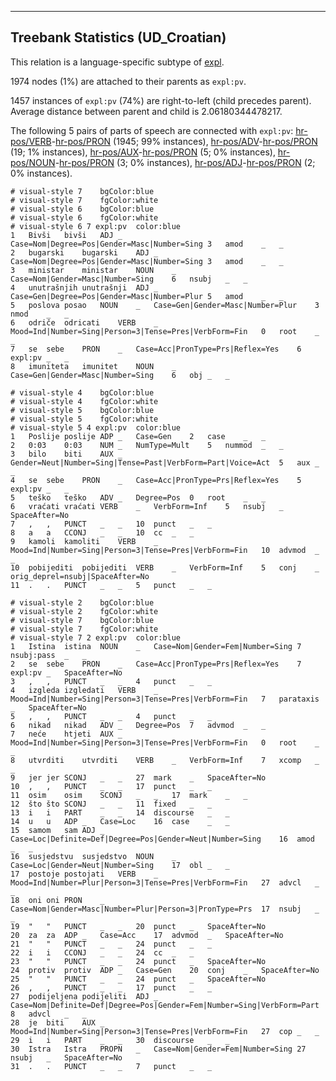 

--------------------------------------------------------------------------------

## Treebank Statistics (UD_Croatian)

This relation is a language-specific subtype of [expl]().

1974 nodes (1%) are attached to their parents as `expl:pv`.

1457 instances of `expl:pv` (74%) are right-to-left (child precedes parent).
Average distance between parent and child is 2.06180344478217.

The following 5 pairs of parts of speech are connected with `expl:pv`: [hr-pos/VERB]()-[hr-pos/PRON]() (1945; 99% instances), [hr-pos/ADV]()-[hr-pos/PRON]() (19; 1% instances), [hr-pos/AUX]()-[hr-pos/PRON]() (5; 0% instances), [hr-pos/NOUN]()-[hr-pos/PRON]() (3; 0% instances), [hr-pos/ADJ]()-[hr-pos/PRON]() (2; 0% instances).


~~~ conllu
# visual-style 7	bgColor:blue
# visual-style 7	fgColor:white
# visual-style 6	bgColor:blue
# visual-style 6	fgColor:white
# visual-style 6 7 expl:pv	color:blue
1	Bivši	bivši	ADJ	_	Case=Nom|Degree=Pos|Gender=Masc|Number=Sing	3	amod	_	_
2	bugarski	bugarski	ADJ	_	Case=Nom|Degree=Pos|Gender=Masc|Number=Sing	3	amod	_	_
3	ministar	ministar	NOUN	_	Case=Nom|Gender=Masc|Number=Sing	6	nsubj	_	_
4	unutrašnjih	unutrašnji	ADJ	_	Case=Gen|Degree=Pos|Gender=Masc|Number=Plur	5	amod	_	_
5	poslova	posao	NOUN	_	Case=Gen|Gender=Masc|Number=Plur	3	nmod	_	_
6	odriče	odricati	VERB	_	Mood=Ind|Number=Sing|Person=3|Tense=Pres|VerbForm=Fin	0	root	_	_
7	se	sebe	PRON	_	Case=Acc|PronType=Prs|Reflex=Yes	6	expl:pv	_	_
8	imuniteta	imunitet	NOUN	_	Case=Gen|Gender=Masc|Number=Sing	6	obj	_	_

~~~


~~~ conllu
# visual-style 4	bgColor:blue
# visual-style 4	fgColor:white
# visual-style 5	bgColor:blue
# visual-style 5	fgColor:white
# visual-style 5 4 expl:pv	color:blue
1	Poslije	poslije	ADP	_	Case=Gen	2	case	_	_
2	0:03	0:03	NUM	_	NumType=Mult	5	nummod	_	_
3	bilo	biti	AUX	_	Gender=Neut|Number=Sing|Tense=Past|VerbForm=Part|Voice=Act	5	aux	_	_
4	se	sebe	PRON	_	Case=Acc|PronType=Prs|Reflex=Yes	5	expl:pv	_	_
5	teško	teško	ADV	_	Degree=Pos	0	root	_	_
6	vraćati	vraćati	VERB	_	VerbForm=Inf	5	nsubj	_	SpaceAfter=No
7	,	,	PUNCT	_	_	10	punct	_	_
8	a	a	CCONJ	_	_	10	cc	_	_
9	kamoli	kamoliti	VERB	_	Mood=Ind|Number=Sing|Person=3|Tense=Pres|VerbForm=Fin	10	advmod	_	_
10	pobijediti	pobijediti	VERB	_	VerbForm=Inf	5	conj	_	orig_deprel=nsubj|SpaceAfter=No
11	.	.	PUNCT	_	_	5	punct	_	_

~~~


~~~ conllu
# visual-style 2	bgColor:blue
# visual-style 2	fgColor:white
# visual-style 7	bgColor:blue
# visual-style 7	fgColor:white
# visual-style 7 2 expl:pv	color:blue
1	Istina	istina	NOUN	_	Case=Nom|Gender=Fem|Number=Sing	7	nsubj:pass	_	_
2	se	sebe	PRON	_	Case=Acc|PronType=Prs|Reflex=Yes	7	expl:pv	_	SpaceAfter=No
3	,	,	PUNCT	_	_	4	punct	_	_
4	izgleda	izgledati	VERB	_	Mood=Ind|Number=Sing|Person=3|Tense=Pres|VerbForm=Fin	7	parataxis	_	SpaceAfter=No
5	,	,	PUNCT	_	_	4	punct	_	_
6	nikad	nikad	ADV	_	Degree=Pos	7	advmod	_	_
7	neće	htjeti	AUX	_	Mood=Ind|Number=Sing|Person=3|Tense=Pres|VerbForm=Fin	0	root	_	_
8	utvrditi	utvrditi	VERB	_	VerbForm=Inf	7	xcomp	_	_
9	jer	jer	SCONJ	_	_	27	mark	_	SpaceAfter=No
10	,	,	PUNCT	_	_	17	punct	_	_
11	osim	osim	SCONJ	_	_	17	mark	_	_
12	što	što	SCONJ	_	_	11	fixed	_	_
13	i	i	PART	_	_	14	discourse	_	_
14	u	u	ADP	_	Case=Loc	16	case	_	_
15	samom	sam	ADJ	_	Case=Loc|Definite=Def|Degree=Pos|Gender=Neut|Number=Sing	16	amod	_	_
16	susjedstvu	susjedstvo	NOUN	_	Case=Loc|Gender=Neut|Number=Sing	17	obl	_	_
17	postoje	postojati	VERB	_	Mood=Ind|Number=Plur|Person=3|Tense=Pres|VerbForm=Fin	27	advcl	_	_
18	oni	oni	PRON	_	Case=Nom|Gender=Masc|Number=Plur|Person=3|PronType=Prs	17	nsubj	_	_
19	"	"	PUNCT	_	_	20	punct	_	SpaceAfter=No
20	za	za	ADP	_	Case=Acc	17	advmod	_	SpaceAfter=No
21	"	"	PUNCT	_	_	24	punct	_	_
22	i	i	CCONJ	_	_	24	cc	_	_
23	"	"	PUNCT	_	_	24	punct	_	SpaceAfter=No
24	protiv	protiv	ADP	_	Case=Gen	20	conj	_	SpaceAfter=No
25	"	"	PUNCT	_	_	24	punct	_	SpaceAfter=No
26	,	,	PUNCT	_	_	17	punct	_	_
27	podijeljena	podijeliti	ADJ	_	Case=Nom|Definite=Def|Degree=Pos|Gender=Fem|Number=Sing|VerbForm=Part	8	advcl	_	_
28	je	biti	AUX	_	Mood=Ind|Number=Sing|Person=3|Tense=Pres|VerbForm=Fin	27	cop	_	_
29	i	i	PART	_	_	30	discourse	_	_
30	Istra	Istra	PROPN	_	Case=Nom|Gender=Fem|Number=Sing	27	nsubj	_	SpaceAfter=No
31	.	.	PUNCT	_	_	7	punct	_	_

~~~


